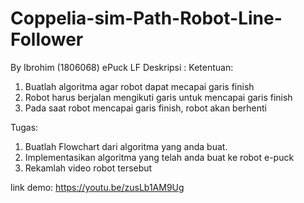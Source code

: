 # Coppelia-sim-Path-Robot-Line-Follower
By Ibrohim (1806068)
ePuck LF
Deskripsi : 
Ketentuan:
1. Buatlah algoritma agar robot dapat mecapai garis finish
2. Robot harus berjalan mengikuti garis untuk mencapai garis finish
3. Pada saat robot mencapai garis finish, robot akan berhenti

Tugas:
1. Buatlah Flowchart dari algoritma yang anda buat.
2. Implementasikan algoritma yang telah anda buat ke robot e-puck
3. Rekamlah video robot tersebut

link demo: https://youtu.be/zusLb1AM9Ug 
